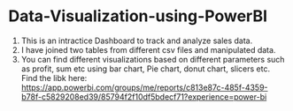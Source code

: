 # Data-Visualization-using-PowerBI
1. This is an intractice Dashboard to track and analyze sales data.
2. I have joined two tables from different csv files and manipulated data.
3. You can find different visualizations based on  different parameters such as profit, sum etc using bar chart, Pie chart, donut chart, slicers etc.
Find the libk here: https://app.powerbi.com/groups/me/reports/c813e87c-485f-4359-b78f-c5829208ed39/85794f2f10df5bdecf71?experience=power-bi
